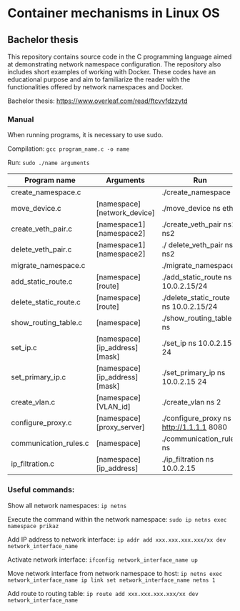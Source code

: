 # Container mechanisms in Linux OS
## Bachelor thesis

This repository contains source code in the C programming language aimed at demonstrating network namespace configuration. The repository also includes short examples of working with Docker. These codes have an educational purpose and aim to familiarize the reader with the functionalities offered by network namespaces and Docker.

Bachelor thesis: https://www.overleaf.com/read/ftcvvfdzzytd

### Manual

When running programs, it is necessary to use sudo.

Compilation: ` gcc program_name.c -o name `

Run: ` sudo ./name arguments `

| Program name          | Arguments                              | Run                                       | Directory                       |
| --------------------- | -------------------------------------- | ----------------------------------------- |-------------------------------- |
| create_namespace.c    |                                        | ./create_namespace                        | tvorba_menneho_priestoru                |
| move_device.c         | [namespace] [network_device]           | ./move_device ns eth0                     | pripojenie_sietoveho_zariadenia          |
| create_veth_pair.c    | [namespace1] [namespace2]              | ./create_veth_pair ns1 ns2                | veth_par                       |
| delete_veth_pair.c    | [namespace1] [namespace2]              | ./ delete_veth_pair ns1 ns2               | veth_par                       |
| migrate_namespace.c   |                                        | ./migrate_namespace                       | migracia_menneho?priestoru       |
| add_static_route.c    | [namespace] [route]                    | ./add_static_route ns 10.0.2.15/24        | sietove_smerovanie                         |
| delete_static_route.c | [namespace] [route]                    | ./delete_static_route ns 10.0.2.15/24     | sietove_smerovanie                         |
| show_routing_table.c  | [namespace]                            | ./show_routing_table ns                   | sietove_smerovanie                        |
| set_ip.c              | [namespace] [ip_address] [mask]         | ./set_ip ns 10.0.2.15 24                  | IP_konfiguracia_podsiete         |
| set_primary_ip.c      | [namespace] [ip_address] [mask]         | ./set_primary_ip ns 10.0.2.15 24          | IP_konfiguracia_podsiete         |
| create_vlan.c         | [namespace] [VLAN_id]                  | ./create_vlan ns 2                        | vlan                            |
| configure_proxy.c     | [namespace] [proxy_server]             | ./configure_proxy ns http://1.1.1.1 8080  | proxy                           |
| communication_rules.c | [namespace]                            | ./communication_rules ns                  | firewall                        |
| ip_filtration.c       | [namespace] [ip_address]                | ./ip_filtration ns 10.0.2.15              | firewall                        |

### Useful commands:
Show all network namespaces: ` ip netns `

Execute the command within the network namespace: ` sudo ip netns exec namespace prikaz `

Add IP address to network interface: `ip addr add xxx.xxx.xxx.xxx/xx dev network_interface_name `

Activate network interface: `ifconfig network_interface_name up `

Move network interface from network namespace to host: `ip netns exec network_interface_name ip link set network_interface_name netns 1 `

Add route to routing table: `ip route add xxx.xxx.xxx.xxx/xx dev network_interface_name `





